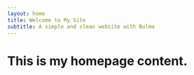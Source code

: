 ```yaml
---
layout: home
title: Welcome to My Site
subtitle: A simple and clean website with Bulma
---
```


# This is my homepage content.
